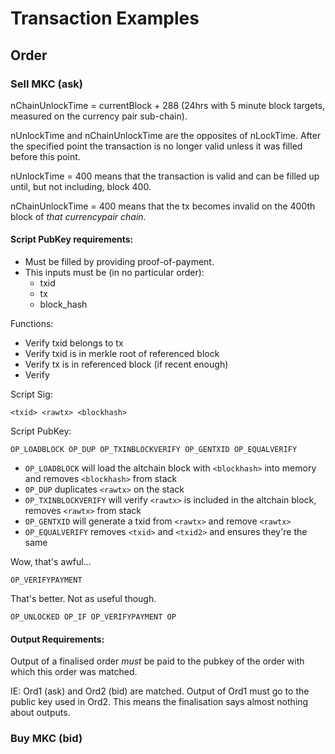 # Transaction Examples

## Order

### Sell MKC (ask)

nChainUnlockTime = currentBlock + 288 (24hrs with 5 minute block targets, measured on the currency pair sub-chain).

nUnlockTime and nChainUnlockTime are the opposites of nLockTime. After the specified point the transaction is no longer valid unless it was filled before this point.

nUnlockTime = 400 means that the transaction is valid and can be filled up until, but not including, block 400.

nChainUnlockTime = 400 means that the tx becomes invalid on the 400th block of *that currencypair chain*.


#### Script PubKey requirements:

* Must be filled by providing proof-of-payment.
* This inputs must be (in no particular order): 
	* txid
	* tx
	* block_hash
	
Functions:

* Verify txid belongs to tx
* Verify txid is in merkle root of referenced block
* Verify tx is in referenced block (if recent enough)
* Verify

Script Sig:

    <txid> <rawtx> <blockhash>

Script PubKey:

    OP_LOADBLOCK OP_DUP OP_TXINBLOCKVERIFY OP_GENTXID OP_EQUALVERIFY
    
* `OP_LOADBLOCK` will load the altchain block with `<blockhash>` into memory and removes `<blockhash>` from stack
* `OP_DUP` duplicates `<rawtx>` on the stack
* `OP_TXINBLOCKVERIFY` will verify `<rawtx>` is included in the altchain block, removes `<rawtx>` from stack
* `OP_GENTXID` will generate a txid from `<rawtx>` and remove `<rawtx>`
* `OP_EQUALVERIFY` removes `<txid>` and `<txid2>` and ensures they're the same

Wow, that's awful…

    OP_VERIFYPAYMENT
    
That's better. Not as useful though.

    OP_UNLOCKED OP_IF OP_VERIFYPAYMENT OP
    
#### Output Requirements:

Output of a finalised order *must* be paid to the pubkey of the order with which this order was matched.

IE: Ord1 (ask) and Ord2 (bid) are matched. Output of Ord1 must go to the public key used in Ord2. This means the finalisation says almost nothing about outputs.

### Buy MKC (bid)